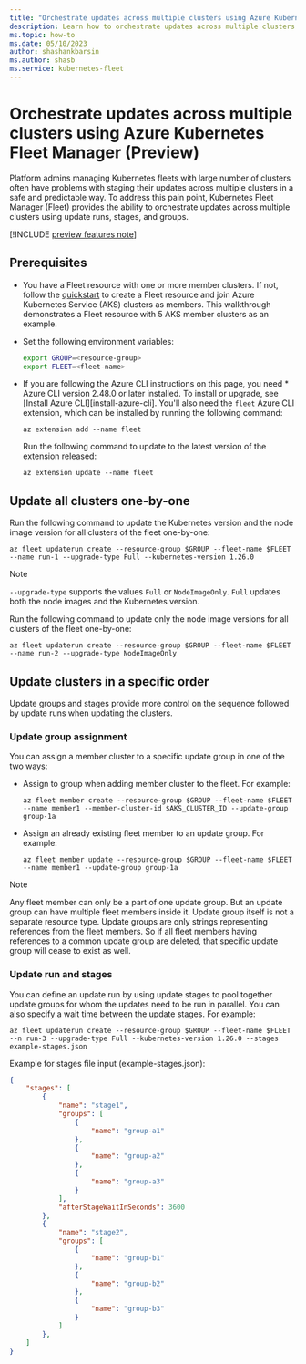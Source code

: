 ```yaml
---
title: "Orchestrate updates across multiple clusters using Azure Kubernetes Fleet Manager (Preview)"
description: Learn how to orchestrate updates across multiple clusters using Azure Kubernetes Fleet Manager (Preview).
ms.topic: how-to
ms.date: 05/10/2023
author: shashankbarsin
ms.author: shasb
ms.service: kubernetes-fleet
---
```


# Orchestrate updates across multiple clusters using Azure Kubernetes Fleet Manager (Preview)

Platform admins managing Kubernetes fleets with large number of clusters often have problems with staging their updates across multiple clusters in a safe and predictable way. To address this pain point, Kubernetes Fleet Manager (Fleet) provides the ability to orchestrate updates across multiple clusters using update runs, stages, and groups.

[!INCLUDE [preview features note](./includes/preview/preview-callout.md)]

## Prerequisites

* You have a Fleet resource with one or more member clusters. If not, follow the [quickstart][fleet-quickstart] to create a Fleet resource and join Azure Kubernetes Service (AKS) clusters as members. This walkthrough demonstrates a Fleet resource with 5 AKS member clusters as an example.

* Set the following environment variables:

    ```bash
    export GROUP=<resource-group>
    export FLEET=<fleet-name>
    ```

* If you are following the Azure CLI instructions on this page, you need * Azure CLI version 2.48.0 or later installed. To install or upgrade, see [Install Azure CLI][install-azure-cli]. You'll also need the `fleet` Azure CLI extension, which can be installed by running the following command:

    ```azurecli-interactive
    az extension add --name fleet
    ```

    Run the following command to update to the latest version of the extension released:

    ```azurecli-interactive
    az extension update --name fleet
    ```

## Update all clusters one-by-one

Run the following command to update the Kubernetes version and the node image version for all clusters of the fleet one-by-one:

```azurecli-interactive
az fleet updaterun create --resource-group $GROUP --fleet-name $FLEET --name run-1 --upgrade-type Full --kubernetes-version 1.26.0
```

> [!NOTE]
> `--upgrade-type` supports the values `Full` or `NodeImageOnly`. `Full` updates both the node images and the Kubernetes version.

Run the following command to update only the node image versions for all clusters of the fleet one-by-one:

```azurecli-interactive
az fleet updaterun create --resource-group $GROUP --fleet-name $FLEET --name run-2 --upgrade-type NodeImageOnly
```

## Update clusters in a specific order

Update groups and stages provide more control on the sequence followed by update runs when updating the clusters.

### Update group assignment

You can assign a member cluster to a specific update group in one of the two ways:

* Assign to group when adding member cluster to the fleet. For example:

    ```azurecli-interactive
    az fleet member create --resource-group $GROUP --fleet-name $FLEET --name member1 --member-cluster-id $AKS_CLUSTER_ID --update-group group-1a
    ```

* Assign an already existing fleet member to an update group. For example:

    ```azurecli-interactive
    az fleet member update --resource-group $GROUP --fleet-name $FLEET --name member1 --update-group group-1a
    ```

> [!NOTE]
> Any fleet member can only be a part of one update group. But an update group can have multiple fleet members inside it.
> Update group itself is not a separate resource type. Update groups are only strings representing references from the fleet members. So if all fleet members having references to a common update group are deleted, that specific update group will cease to exist as well.

### Update run and stages

You can define an update run by using update stages to pool together update groups for whom the updates need to be run in parallel. You can also specify a wait time between the update stages. For example:

```azurecli-interactive
az fleet updaterun create --resource-group $GROUP --fleet-name $FLEET --n run-3 --upgrade-type Full --kubernetes-version 1.26.0 --stages example-stages.json
```

Example for stages file input (example-stages.json):

```json
{
    "stages": [
        {
            "name": "stage1",
            "groups": [
                {
                    "name": "group-a1"
                },
                {
                    "name": "group-a2"
                },
                {
                    "name": "group-a3"
                }
            ],
            "afterStageWaitInSeconds": 3600
        },
        {
            "name": "stage2",
            "groups": [
                {
                    "name": "group-b1"
                },
                {
                    "name": "group-b2"
                },
                {
                    "name": "group-b3"
                }
            ]
        },
    ]
}
```

[fleet-quickstart]: quickstart-create-fleet-and-members.md
[azure-cli-install]: /cli/azure/install-azure-cli